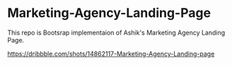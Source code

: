 # Marketing-Agency-Landing-Page

This repo is Bootsrap implementaion of Ashik's Marketing Agency Landing Page.

https://dribbble.com/shots/14862117-Marketing-Agency-Landing-page
